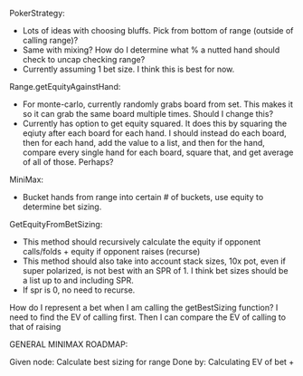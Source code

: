 PokerStrategy:
- Lots of ideas with choosing bluffs. Pick from bottom of range (outside of calling range)?
- Same with mixing? How do I determine what % a nutted hand should check to uncap checking range?
- Currently assuming 1 bet size. I think this is best for now.

Range.getEquityAgainstHand:
- For monte-carlo, currently randomly grabs board from set. This makes it so it can grab the same board multiple times. Should I change this?
- Currently has option to get equity squared. It does this by squaring the eqiuty after each board for each hand. I should instead do each board, then for each hand, add the value to a list, and then for the hand, compare every single hand for each board, square that, and get average of all of those. Perhaps?


MiniMax:
- Bucket hands from range into certain # of buckets, use equity to determine bet sizing.

GetEquityFromBetSizing:
- This method should recursively calculate the equity if opponent calls/folds + equity if opponent raises (recurse)
- This method should also take into account stack sizes, 10x pot, even if super polarized, is not best with an SPR of 1. I think bet sizes should be a list up to and including SPR.
- If spr is 0, no need to recurse.


How do I represent a bet when I am calling the getBestSizing function? I need to find the EV of calling first. Then I can compare the EV of calling to that of raising





GENERAL MINIMAX ROADMAP:

Given node:
Calculate best sizing for range
Done by:
Calculating EV of bet + 


